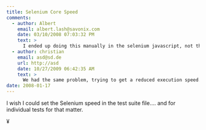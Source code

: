 ```yaml
---
title: Selenium Core Speed
comments:
  - author: Albert
    email: albert.lash@savonix.com
    date: 03/10/2008 07:03:32 PM
    text: >
      I ended up doing this manually in the selenium javascript, not the best way but it works.
  - author: christian
    email: asd@sd.de
    url: http://asd
    date: 10/27/2009 06:42:35 AM
    text: >
      We had the same problem, trying to get a reduced execution speed.<br/><br/>The proposed selenium core attribute *runInterval* does not work for some reason (???).<br/><br/>So we use the setSpeed(millies) function from the selenium api.<br/><br/>We use this function in a case that is used by every selenium suite at start up. So we have it available in all suites and all cases.
date: 2008-01-17
---
```

I wish I could set the Selenium speed in the test suite file.... and for individual tests for that matter.

¥

